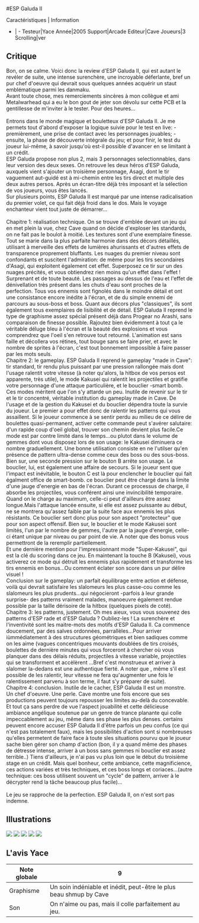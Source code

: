 #ESP Galuda II

Caractéristiques | Information
- | -
Testeur|Yace
Année|2005
Support|Arcade
Editeur|Cave
Joueurs|3
Scrolling|ver

## Critique
Bon, on se calme. Voici donc la review d'ESP Galuda II, qui est autant le revéler de suite, une intense surenchère, une incroyable déferlante, bref un pur chef d'oeuvre qui devrait sous quelques années acquérir un staut emblématique parmi les danmaku.<br/>Avant toute chose, mes remerciements sincères à mon collègue et ami Metalwarhead qui a eu le bon gout de jeter son dévolu sur cette PCB et la gentillesse de m'inviter à le tester. Pour des heures...<br/> <br/>Entrons dans le monde magique et bouletteux d'ESP Galuda II. Je me permets tout d'abord d'exposer la logique suivie pour le test en live: -premièrement, une prise de contact avec les personnages jouables; -ensuite, la phase de découverte intégrale du jeu; et pour finir, le test du joueur lui-même, à savoir jusqu'où est-il possible d'avancer en se limitant à un crédit.<br/>ESP Galuda propose non plus 2, mais 3 personnages selectionnables, dans leur version des deux sexes. On retrouve les deux héros d'ESP Galuda, auxquels vient s'ajouter un troisième personnage, Asagi, dont le tir vaguement aut-guidé est à mi-chemin entre les tirs direct et multiple des deux autres persos. Après un écran-titre déjà très imposant et la sélection de vos joueurs, vous êtes lancés. <br/>Sur plusieurs points, ESP Galuda II est marqué par une intense radicalisation du premier volet, ce qui fait déjà froid dans le dos. Mais le voyage enchanteur vient tout juste de démarrer...<br/> <br/>Chapitre 1: réalisation technique. On se trouve d'emblée devant un jeu qui en met plein la vue, chez Cave quand on décide d'exploser les standards, on ne fait pas le boulot à moitié. Les textures sont d'une exemplaire finesse. Tout se marie dans la plus parfaite harmonie dans des décors détaillés, utilisant à merveille des effets de lumières ahurissants et d'autres effets de transparence proprement bluffants. Les nuages du premier niveau sont confondants et suscitent l'admiration: de même pour les tirs secondaires d'Asagi, qui exploitent également cet effet. Superposez ce tir sur un des nuages précités, et vous obtiendrez rien moins qu'un effet dans l'effet ! Surprenant et de toute beauté. Les passages au dessus de l'eau et l'effet de dénivellation très présent dans les chuts d'eau sont proches de la perfection. Tous vos ennemis sont fignolés dans le moindre détail et ont une consistance encore inédite à l'écran, et de du simple ennemi de parcours au sous-boss et boss. Quant aux décors plus "classiques", ils sont également tous exemplaires de lisibilité et de détail. ESP Galuda II reprend le type de graphisme assez spécial présent déjà dans Progear no Arashi, sans comparaison de finesse possible. Rajoutez bien évidemment à tout ça le véritable déluge  bleu à l'écran et la beauté des explosions  et vous comprendrez que l'oeil s'en retrouve tout retourné. L'animation est sans faille et décollera vos rétines, tout bouge sans se faire prier, et avec le nombre de sprites à l'écran, c'est tout bonnement impossible à faire passer par les mots seuls.<br/>Chapitre 2: le gameplay. ESP Galuda II reprend le gameplay "made in Cave": tir standard, tir rendu plus puissant par une pression rallongée mais dont l'usage ralentit votre vitesse (à noter qu'alors, la hitbox de vos persos est apparente, très utile), le mode Kakusei qui ralentit les projectiles et gratifie votre personnage d'une attaque particulière, et le bouclier -smart bomb.<br/>Ces modes méritent que l'on s'y attarde un peu. Inutile de revenir sur le tir et le tir concentré, véritable institution du gameplay made in Cave. De l'usage et de la gestion du Kakusei et du bouclier dépendra toute la survie du joueur. Le premier a pour effet donc de ralentir les patterns qui vous assaillent. Si le joueur commence à se sentir perdu au milieu de ce délire de boulettes quasi-permanent, activer cette commande peut s'avérer salutaire: d'un rapide coup d'oeil global, trouver son chemin devient plus facile.Ce mode est par contre limité dans le temps...ou plutot dans le volume de gemmes dont vous disposez lors de son usage: le Kakusei diminuera ce nombre graduellement. Une bonne utilisation consiste en ne l'utilser qu'en présence de pattern ultra-dense comme ceux des boss ou des sous-boss. Bien sur, une seconde pression sur le bouton B arrête son usage. Le bouclier, lui, est également une affaire de secours. Si le joueur sent que l'impact est inévitable, le bouton C est là pour enclencher le bouclier qui fait égalment office de smart-bomb. ce bouclier peut être chargé dans la limite d'une jauge d'energie en bas de l'écran. Durant ce processus de charge, il absorbe les projectiles, vous conférent ainsi une invincibilité temporaire. Quand on le charge au maximum, celle-ci peut d'ailleurs être assez longue.Mais l'attaque lancée ensuite, si elle est assez puissante au début, ne se montrera qu'assez faible par la suite face aux ennemis les plus résistants. Ce bouclier sert donc plus pour son aspect "protecteur" que pour son aspect offensif. Bien sur, le bouclier et le mode Kakusei sont limités, l'un par le nombre de gemmes, l'autre par la jauge d'energie, celle-ci étant unique par niveau ou par point de vie. A noter que des bonus vous permettront de la reremplir partiellement.<br/>Et une dernière mention pour l'impressionnant mode "Super-Kakusei", qui est la clé du scoring dans ce jeu. En maintenant la touche B (Kakusei), vous activerez ce mode qui détruit les ennemis plus rapidement et transforme les tirs ennemis en bonus...Ou comment éclater son score dans un pur délire visuel !<br/>Conclusion sur le gameplay: un parfait équilibrage entre action et défense, voilà qui devrait satisfaire les slalomeurs les plus casse-cou comme les slalomeurs les plus prudents...qui négocieront -parfois à leur grande surprise- des patterns vraiment malades, manoeuvre également rendue possible par la taille dérisoire de la hitbox (quelques pixels de coté).<br/>Chapitre 3: les patterns, justement. Oh mes aieux, vous vous souvenez des patterns d'ESP rade et d'ESP Galuda ? Oubliez-les ! La surenchère et l'inventivité sont les maitre-mots des motifs d'ESP Galuda II. Ca commence doucement, par des salves ordonnées, parrallèles...Pour arriver iùmmédiatement à des strucutures géométriques et bien sadiques comme on les aime (vagues concentriques mouvants doublées de tirs croisés, boulettes de dernière minutes qui vous forceront à chercher  où vous planquer dans des délais réduits, projectiles à vitesse variable, projectiles qui se transforment et accèlèrent ...Bref c'est monstrueux et arriver à slalomer la-dedans est une authentique fierté. A noter que , même s'il est possible de les ralentir, leur vitesse ne fera qu'augmenter une fois le ralentissement parvenu à son terme, il faut s'y préparer de suite).<br/>Chapitre 4: conclusion. Inutile de le cacher, ESP Galuda II est un monstre. Un chef d'oeuvre. Une perle. Cave montre une fois encore que ses productions peuvent toujours repousser les limites au-delà du concevable. Et tout ça sans perdre de vue l'aspect jouabilité et cette délicieuse ambiance angélique soutenue par un genre de trance planante qui colle impeccablement au jeu, même dans ses phase les plus denses. certains peuvent encore accuser ESP Galuda II d'être parfois un peu confus (ce qui n'est pas totalement faux), mais les possibilités d'action sont si nombreuses qu'elles permetent de faire face à toute sles situations pourvu que le joueur sache bien gérer son champ d'action (bon, il y a quand même des phases de détresse intense, arriver à un boss sans gemmes ni bouclier est assez terrible..) Tiens d'ailleurs, je n'ai pas vu plus loin que le début du troisième stage en un crédit. Mais quel bonheur, cette ambiance, cette magnificience, ces actions variées et très techniques, et ces boss longs et coriaces...(autre technique: ces boss utilisent souvent un "cycle" de pattern, arriver à le décrypter rend la tâche beaucoup plus facile)... <br/> <br/>Le jeu se rapproche de la perfection. ESP Galuda II, on n'est sort pas indemne.<br/> 

## Illustrations
![](http://www.shmup.com/images/thumbs/img_fiche_1_914.jpg)
![](http://www.shmup.com/images/thumbs/img_fiche_2_914.jpg)
![](http://www.shmup.com/images/thumbs/img_fiche_3_914.jpg)
![](http://www.shmup.com/images/thumbs/img_fiche_4_914.jpg)
![](http://www.shmup.com/images/thumbs/img_fiche_5_914.jpg)

## L'avis Yace
Note globale|9
-|-
Graphisme|Un soin indéniable et inédit, peut-être le plus beau shmup by Cave
Son|On n'aime ou pas, mais il colle parfaitement au jeu.
